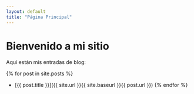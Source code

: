 ```yaml
---
layout: default
title: "Página Principal"
---
```


# Bienvenido a mi sitio
Aquí están mis entradas de blog:

{% for post in site.posts %}
* [{{ post.title }}]({{ site.url }}{{ site.baseurl }}{{ post.url }})
{% endfor %}